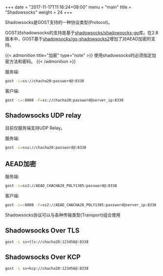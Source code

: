 +++
date = "2017-11-17T11:16:24+08:00"
menu = "main"
title = "Shadowsocks"
weight = 24
+++

Shadowsocks是GOST支持的一种协议类型(Protocol)。

GOST对shadowsocks的支持是基于[shadowsocks/shadowsocks-go](https://github.com/shadowsocks/shadowsocks-go)库。在2.8版本中，GOST基于[shadowsocks/go-shadowsocks2](https://github.com/shadowsocks/go-shadowsocks2)增加了对AEAD加密的支持。

{{< admonition title="加密" type="note" >}}
使用shadowsocks时必须指定加密方法和密码。
{{< /admonition >}}

服务端:

```bash
gost -L=ss://chacha20:password@:8338
```

客户端:

```bash
gost -L=:8080 -F=ss://chacha20:password@server_ip:8338
```

## Shadowsocks UDP relay

目前仅服务端支持UDP Relay。

服务端:

```bash
gost -L=ssu://chacha20:password@:8338
```

## AEAD加密

服务端:

```bash
gost -L=ss2://AEAD_CHACHA20_POLY1305:password@:8338
```

客户端:

```bash
gost -L=:8080 -F=ss2://AEAD_CHACHA20_POLY1305:password@server_ip:8338
```

Shadowsocks协议可以与各种传输类型(Transport)组合使用

## Shadowsocks Over TLS

```bash
gost -L ss+tls://chacha20:123456@:8338
```

## Shadowsocks Over KCP

```bash
gost -L ss+kcp://chacha20:123456@:8338
```
